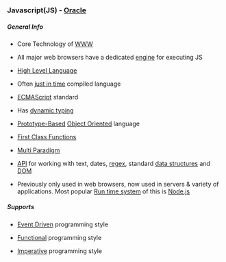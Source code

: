 ### Javascript(JS) - [Oracle](../../Terms/company_oracle.md)

##### General Info
- Core Technology of [WWW](../../Terms/world_wide_web.md)

- All major web browsers have a dedicated [engine](../../Terms/engine.md) for executing JS

- [High Level Language](../../Terms/high_level_language.md)

- Often [just in time](../../Terms/just_in_time.md) compiled language

- [ECMAScript](../../Terms/ecma_script.md) standard

- Has [dynamic typing](../../Terms/dynamic_typing.md)

- [Prototype-Based](../../Terms/prototype_based.md) [Object Oriented](../../Terms/object_oriented.md) language

- [First Class Functions](../../Terms/first_class_function.md)

- [Multi Paradigm](../../Terms/multi_paradigm.md)

- [API](../../Terms/api.md) for working with text, dates, [regex](../../Terms/regex.md), standard [data structures](../../Terms/data_structures.md) and [DOM](../../Terms/dom.md)

- Previously only used in web browsers, now used in servers & variety of applications. Most popular [Run time system](../../Terms/run_time_system.md) of this is [Node.js](../Node/info.md)


##### Supports
- [Event Driven](../../Terms/event_driven.md) programming style

- [Functional](../../Terms/functional.md) programming style

- [Imperative](../../Terms/imperative.md) programming style
